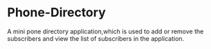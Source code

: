 # Phone-Directory
A mini pone directory application,which is used to add or remove the subscribers and view the list of subscribers in the application.
